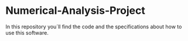 # Numerical-Analysis-Project
In this repository you´ll find the code and the specifications about how to use this software.
